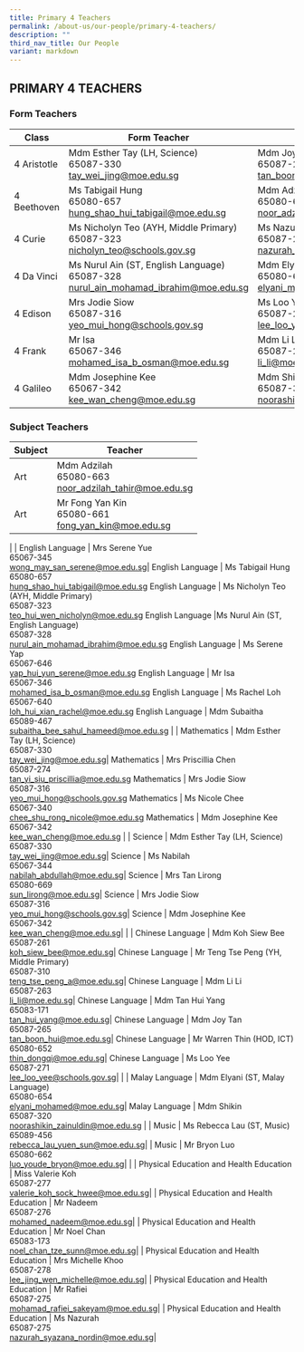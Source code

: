 ```yaml
---
title: Primary 4 Teachers
permalink: /about-us/our-people/primary-4-teachers/
description: ""
third_nav_title: Our People
variant: markdown
---
```

## PRIMARY 4 TEACHERS

### Form Teachers

| Class | Form Teacher | Form Teacher |
|---|---|---|
| 4 Aristotle | Mdm Esther Tay (LH, Science)<br>65087-330<br>[tay\_wei\_jing@moe.edu.sg](mailto:tay\_wei\_jing@moe.edu.sg)| Mdm Joy Tan<br>65087-265<br>[tan\_boon\_hui@moe.edu.sg](mailto:tan\_boon\_hui@moe.edu.sg)|
|4 Beethoven |Ms Tabigail Hung<br>65080-657<br>[hung\_shao\_hui\_tabigail@moe.edu.sg](mailto:hung\_shao\_hui\_tabigail@moe.edu.sg)|  Mdm Adzilah<br>65080-663<br>[noor\_adzilah\_tahir@moe.edu.sg](mailto:noor\_adzilah\_tahir@moe.edu.sg)|
| 4 Curie |Ms Nicholyn Teo (AYH, Middle Primary)<br>65087-323<br>[nicholyn_teo@schools.gov.sg](mailto:nicholyn_teo@schools.gov.sg)| Ms Nazurah<br>65087-275<br>[nazurah\_syazana\_nordin@moe.edu.sg](mailto:nazurah\_syazana\_nordin@moe.edu.sg)|
| 4 Da Vinci | Ms Nurul Ain (ST, English Language) <br>65087-328<br>[nurul\_ain\_mohamad\_ibrahim@moe.edu.sg](mailto:nurul\_ain\_mohamad\_ibrahim@moe.edu.sg)| Mdm Elyani (ST, Malay Language)<br>65080-654<br>[elyani\_mohamed@moe.edu.sg](mailto:elyani\_mohamed@moe.edu.sg)|
| 4 Edison |Mrs Jodie Siow<br>65087-316<br>[yeo\_mui\_hong@schools.gov.sg](mailto:yeo\_mui\_hong@schools.gov.sg)| Ms Loo Yee<br>65087-271<br>[lee\_loo\_yee\@schools.gov.sg](mailto:lee\_loo\_yee\@schools.gov.sg)|
| 4 Frank | Mr Isa<br>65067-346<br>[mohamed\_isa\_b\_osman@moe.edu.sg](mailto:mohamed\_isa\_b\_osman@moe.edu.sg)|Mdm Li Li<br>65087-263<br>[li\_li@moe.edu.sg](mailto:li\_li@moe.edu.sg)|
| 4 Galileo | Mdm Josephine Kee<br>65067-342<br>[kee\_wan\_cheng@moe.edu.sg](mailto:kee\_wan\_cheng@moe.edu.sg)|Mdm Shikin <br>65087-320<br>[noorashikin\_zainuldin@moe.edu.sg](mailto:noorashikin\_zainuldin@moe.edu.sg)|

### Subject Teachers

| Subject | Teacher |
|---|---|
| Art | Mdm Adzilah<br>65080-663<br>[noor\_adzilah\_tahir@moe.edu.sg](mailto:noor\_adzilah\_tahir@moe.edu.sg)|
| Art  | Mr Fong Yan Kin<br>65080-661<br>[fong_yan_kin@moe.edu.sg](mailto:fong_yan_kin@moe.edu.sg)|
| 
| English Language | Mrs Serene Yue<br>65067-345<br>[wong\_may\_san\_serene@moe.edu.sg](mailto:wong\_may\_san\_serene@moe.edu.sg)|
English Language | Ms Tabigail Hung<br>65080-657<br>[hung\_shao\_hui\_tabigail@moe.edu.sg](mailto:hung\_shao\_hui\_tabigail@moe.edu.sg)
English Language | Ms Nicholyn Teo (AYH, Middle Primary)<br>65087-323<br>[teo\_hui\_wen\_nicholyn@moe.edu.sg](mailto:teo\_hui\_wen\_nicholyn@moe.edu.sg)
English Language |Ms Nurul Ain (ST, English Language) <br>65087-328<br>[nurul\_ain\_mohamad\_ibrahim@moe.edu.sg](mailto:nurul\_ain\_mohamad\_ibrahim@moe.edu.sg)
English Language | Ms Serene Yap<br>65067-646<br>[yap\_hui\_yun\_serene@moe.edu.sg](mailto:yap\_hui\_yun\_serene@moe.edu.sg)
English Language | Mr Isa<br>65067-346<br>[mohamed\_isa\_b\_osman@moe.edu.sg](mailto:mohamed\_isa\_b\_osman@moe.edu.sg)
English Language | Ms Rachel Loh<br>65067-640<br>[loh\_hui\_xian\_rachel@moe.edu.sg](mailto:loh\_hui\_xian\_rachel@moe.edu.sg)
English Language | Mdm Subaitha<br>65089-467<br>[subaitha\_bee\_sahul\_hameed@moe.edu.sg](mailto:subaitha\_bee\_sahul\_hameed@moe.edu.sg)
|
| Mathematics | Mdm Esther Tay (LH, Science)<br>65087-330<br>[tay\_wei\_jing@moe.edu.sg](mailto:tay\_wei\_jing@moe.edu.sg)|
Mathematics | Mrs Priscillia Chen<br>65087-274<br>[tan\_yi\_siu\_priscillia@moe.edu.sg](mailto:tan\_yi\_siu\_priscillia@moe.edu.sg)
Mathematics | Mrs Jodie Siow<br>65087-316<br>[yeo\_mui\_hong@schools.gov.sg](mailto:yeo\_mui\_hong@schools.gov.sg)
Mathematics | Ms Nicole Chee<br>65067-340<br>[chee\_shu\_rong\_nicole@moe.edu.sg](mailto:chee\_shu\_rong\_nicole@moe.edu.sg)
Mathematics | Mdm Josephine Kee<br>65067-342<br>[kee\_wan\_cheng@moe.edu.sg](mailto:kee\_wan\_cheng@moe.edu.sg)
|
| Science | Mdm Esther Tay (LH, Science)<br>65087-330<br>[tay\_wei\_jing@moe.edu.sg](mailto:tay\_wei\_jing@moe.edu.sg)|
Science | Ms Nabilah<br>65067-344<br>[nabilah\_abdullah@moe.edu.sg](mailto:nabilah\_abdullah@moe.edu.sg)|
Science | Mrs Tan Lirong<br>65080-669<br>[sun\_lirong@moe.edu.sg](mailto:sun\_lirong@moe.edu.sg)|
Science | Mrs Jodie Siow<br>65087-316<br>[yeo\_mui\_hong@schools.gov.sg](mailto:yeo\_mui\_hong@schools.gov.sg)|
Science | Mdm Josephine Kee<br>65067-342<br>[kee\_wan\_cheng@moe.edu.sg](mailto:kee\_wan\_cheng@moe.edu.sg)|
|
| Chinese Language | Mdm Koh Siew Bee<br>65087-261<br>[koh\_siew\_bee@moe.edu.sg](mailto:koh\_siew\_bee@moe.edu.sg)|
Chinese Language | Mr Teng Tse Peng (YH, Middle Primary)<br>65087-310<br>[teng\_tse\_peng\_a@moe.edu.sg](mailto:teng\_tse\_peng\_a@moe.edu.sg)|
Chinese Language | Mdm Li Li<br>65087-263<br>[li\_li@moe.edu.sg](mailto:li\_li@moe.edu.sg)|
Chinese Language | Mdm Tan Hui Yang<br>65083-171<br>[tan\_hui\_yang@moe.edu.sg](mailto:tan\_hui\_yang@moe.edu.sg)|
Chinese Language | Mdm Joy Tan<br>65087-265<br>[tan\_boon\_hui@moe.edu.sg](mailto:tan\_boon\_hui@moe.edu.sg)|
Chinese Language | Mr Warren Thin (HOD, ICT)<br>65080-652<br>[thin\_dongqi@moe.edu.sg](mailto:thin\_dongqi@moe.edu.sg)|
Chinese Language | Ms Loo Yee<br>65087-271<br>[lee\_loo\_yee\@schools.gov.sg](mailto:lee\_loo\_yee@schools.gov.sg)|
|
| Malay Language | Mdm Elyani (ST, Malay Language)<br>65080-654<br>[elyani\_mohamed@moe.edu.sg](mailto:elyani\_mohamed@moe.edu.sg)|
 Malay Language | Mdm Shikin<br>65087-320<br>[noorashikin\_zainuldin@moe.edu.sg](mailto:noorashikin\_zainuldin@moe.edu.sg)
|
| Music | Ms Rebecca Lau (ST, Music)<br>65089-456<br>[rebecca_lau_yuen_sun@moe.edu.sg](mailto:rebecca_lau_yuen_sun@moe.edu.sg)|
| Music | Mr Bryon Luo<br>65080-662<br>[luo\_youde\_bryon@moe.edu.sg](mailto:luo\_youde\_bryon@moe.edu.sg)|
|
| Physical Education and Health Education | Miss Valerie Koh<br>65087-277<br>[valerie_koh_sock_hwee@moe.edu.sg](mailto:valerie_koh_sock_hwee@moe.edu.sg)|
| Physical Education and Health Education | Mr Nadeem<br>65087-276<br>[mohamed_nadeem@moe.edu.sg](mailto:mohamed_nadeem@moe.edu.sg)|
| Physical Education and Health Education | Mr Noel Chan<br>65083-173<br>[noel_chan_tze_sunn@moe.edu.sg](mailto:noel_chan_tze_sunn@moe.edu.sg)|
| Physical Education and Health Education | Mrs Michelle Khoo<br>65087-278<br>[lee_jing_wen_michelle@moe.edu.sg](mailto:lee_jing_wen_michelle@moe.edu.sg)|
| Physical Education and Health Education | Mr Rafiei <br>65087-275<br>[mohamad\_rafiei\_sakeyam@moe.edu.sg](mailto:mohamad\_rafiei\_sakeyam@moe.edu.sg)|
| Physical Education and Health Education | Ms Nazurah<br>65087-275<br>[nazurah\_syazana\_nordin@moe.edu.sg](mailto:nazurah\_syazana\_nordin@moe.edu.sg)|